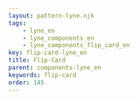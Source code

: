 ```yaml
---
layout: pattern-lyne.njk
tags: 
    - lyne_en
    - lyne_components_en
    - lyne_components_flip_card_en
key: flip-card-lyne_en
title: Flip-Card
parent: components-lyne_en
keywords: flip-card
order: 145
---
```

